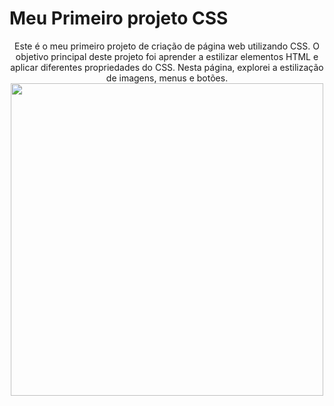 <h1>Meu Primeiro projeto CSS</h1>
<p align="center">Este é o meu primeiro projeto de criação de página web utilizando CSS.
O objetivo principal deste projeto foi aprender a estilizar elementos HTML e aplicar diferentes propriedades do CSS.
Nesta página, explorei a estilização de imagens, menus e botões. 
<br>
<img src="https://user-images.githubusercontent.com/130418259/234136884-d2fd77e7-b01c-4931-ace9-46e911816e45.png" width="500"/>

